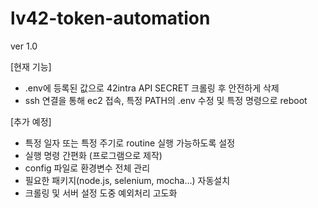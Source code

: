 # lv42-token-automation

ver 1.0

[현재 기능]
- .env에 등록된 값으로 42intra API SECRET 크롤링 후 안전하게 삭제
- ssh 연결을 통해 ec2 접속, 특정 PATH의 .env 수정 및 특정 명령으로 reboot

[추가 예정]
- 특정 일자 또는 특정 주기로 routine 실행 가능하도록 설정
- 실행 명령 간편화 (프로그램으로 제작)
- config 파일로 환경변수 전체 관리
- 필요한 패키지(node.js, selenium, mocha...) 자동설치
- 크롤링 및 서버 설정 도중 예외처리 고도화
